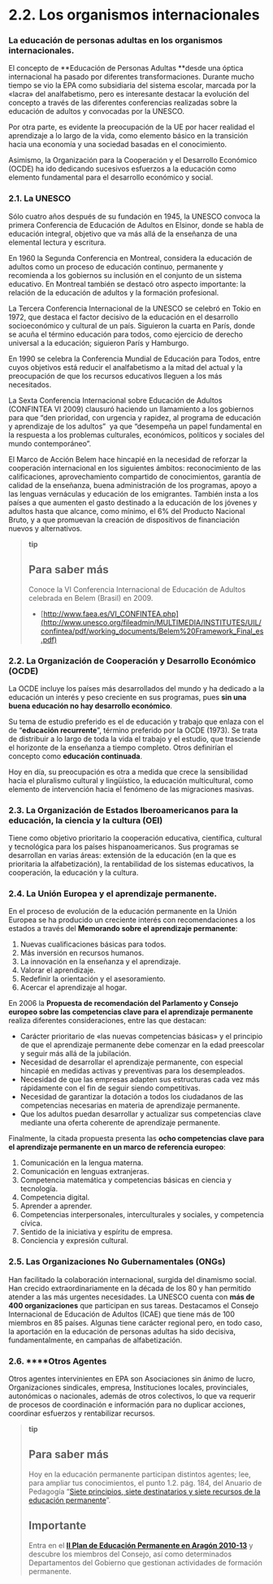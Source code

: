
# 2.2. Los organismos internacionales

### La educación de personas adultas en los organismos internacionales.

El concepto de **Educación de Personas Adultas **desde una óptica internacional ha pasado por diferentes transformaciones. Durante mucho tiempo se vio la EPA como subsidiaria del sistema escolar, marcada por la «lacra» del analfabetismo, pero es interesante destacar la evolución del concepto a través de las diferentes conferencias realizadas sobre la educación de adultos y convocadas por la UNESCO.

Por otra parte, es evidente la preocupación de la UE por hacer realidad el aprendizaje a lo largo de la vida, como elemento básico en la transición hacia una economía y una sociedad basadas en el conocimiento.

Asimismo, la Organización para la Cooperación y el Desarrollo Económico (OCDE) ha ido dedicando sucesivos esfuerzos a la educación como elemento fundamental para el desarrollo económico y social.

### 2.1. La UNESCO

Sólo cuatro años después de su fundación en 1945, la UNESCO convoca la primera Conferencia de Educación de Adultos en Elsinor, donde se habla de educación integral, objetivo que va más allá de la enseñanza de una elemental lectura y escritura.

En 1960 la Segunda Conferencia en Montreal, considera la educación de adultos como un proceso de educación continuo, permanente y recomienda a los gobiernos su inclusión en el conjunto de un sistema educativo. En Montreal también se destacó otro aspecto importante: la relación de la educación de adultos y la formación profesional.

La Tercera Conferencia Internacional de la UNESCO se celebró en Tokio en 1972, que destaca el factor decisivo de la educación en el desarrollo socioeconómico y cultural de un país. Siguieron la cuarta en París, donde se acuña el término educación para todos, como ejercicio de derecho universal a la educación; siguieron París y Hamburgo.

En 1990 se celebra la Conferencia Mundial de Educación para Todos, entre cuyos objetivos está reducir el analfabetismo a la mitad del actual y la preocupación de que los recursos educativos lleguen a los más necesitados.

La Sexta Conferencia Internacional sobre Educación de Adultos (CONFINTEA VI 2009) clausuró haciendo un llamamiento a los gobiernos para que “den prioridad, con urgencia y rapidez, al programa de educación y aprendizaje de los adultos”  ya que “desempeña un papel fundamental en la respuesta a los problemas culturales, económicos, políticos y sociales del mundo contemporáneo”.

El Marco de Acción Belem hace hincapié en la necesidad de reforzar la cooperación internacional en los siguientes ámbitos: reconocimiento de las calificaciones, aprovechamiento compartido de conocimientos, garantía de calidad de la enseñanza, buena administración de los programas, apoyo a las lenguas vernáculas y educación de los emigrantes. También insta a los países a que aumenten el gasto destinado a la educación de los jóvenes y adultos hasta que alcance, como mínimo, el 6% del Producto Nacional Bruto, y a que promuevan la creación de dispositivos de financiación nuevos y alternativos.

>**tip**
>## Para saber más
>
>Conoce la VI Conferencia Internacional de Educación de Adultos celebrada en Belem (Brasil) en 2009.
>
>- [http://www.faea.es/VI_CONFINTEA.php](http://www.unesco.org/fileadmin/MULTIMEDIA/INSTITUTES/UIL/confintea/pdf/working_documents/Belem%20Framework_Final_es.pdf)

### 2.2. La Organización de Cooperación y Desarrollo Económico (OCDE)

La OCDE incluye los países más desarrollados del mundo y ha dedicado a la educación un interés y peso creciente en sus programas, pues **sin una buena educación no hay desarrollo económico**.

Su tema de estudio preferido es el de educación y trabajo que enlaza con el de “**educación recurrente**”, término preferido por la OCDE (1973). Se trata de distribuir a lo largo de toda la vida el trabajo y el estudio, que trasciende el horizonte de la enseñanza a tiempo completo. Otros definirían el concepto como **educación continuada**.

Hoy en día, su preocupación es otra a medida que crece la sensibilidad hacia el pluralismo cultural y lingüístico, la educación multicultural, como elemento de intervención hacia el fenómeno de las migraciones masivas.

### 2.3. La Organización de Estados Iberoamericanos para la educación, la ciencia y la cultura (OEI)

Tiene como objetivo prioritario la cooperación educativa, científica, cultural y tecnológica para los países hispanoamericanos. Sus programas se desarrollan en varias áreas: extensión de la educación (en la que es prioritaria la alfabetización), la rentabilidad de los sistemas educativos, la cooperación, la educación y la cultura.

### 2.4. La Unión Europea y el aprendizaje permanente.

En el proceso de evolución de la educación permanente en la Unión Europea se ha producido un creciente interés con recomendaciones a los estados a través del **Memorando sobre el aprendizaje permanente**:

1. Nuevas cualificaciones básicas para todos.
1. Más inversión en recursos humanos.
1. La innovación en la enseñanza y el aprendizaje.
1. Valorar el aprendizaje.
1. Redefinir la orientación y el asesoramiento.
1. Acercar el aprendizaje al hogar.

En 2006 la **Propuesta de recomendación del Parlamento y Consejo europeo sobre las competencias clave para el aprendizaje permanente** realiza diferentes consideraciones, entre las que destacan:

- Carácter prioritario de «las nuevas competencias básicas» y el principio de que el aprendizaje permanente debe comenzar en la edad preescolar y seguir más allá de la jubilación.
- Necesidad de desarrollar el aprendizaje permanente, con especial hincapié en medidas activas y preventivas para los desempleados.
- Necesidad de que las empresas adapten sus estructuras cada vez más rápidamente con el fin de seguir siendo competitivas.
- Necesidad de garantizar la dotación a todos los ciudadanos de las competencias necesarias en materia de aprendizaje permanente.
- Que los adultos puedan desarrollar y actualizar sus competencias clave mediante una oferta coherente de aprendizaje permanente.

Finalmente, la citada propuesta presenta las **ocho competencias clave para el aprendizaje permanente en un marco de referencia europeo**:

1. Comunicación en la lengua materna.
1. Comunicación en lenguas extranjeras.
1. Competencia matemática y competencias básicas en ciencia y tecnología.
1. Competencia digital.
1. Aprender a aprender.
1. Competencias interpersonales, interculturales y sociales, y competencia cívica.
1. Sentido de la iniciativa y espíritu de empresa.
1. Conciencia y expresión cultural.

### 2.5. Las Organizaciones No Gubernamentales (ONGs)

Han facilitado la colaboración internacional, surgida del dinamismo social. Han crecido extraordinariamente en la década de los 80 y han permitido atender a las más urgentes necesidades. La UNESCO cuenta con **más de 400 organizaciones** que participan en sus tareas. Destacamos el Consejo Internacional de Educación de Adultos (ICAE) que tiene más de 100 miembros en 85 países. Algunas tiene carácter regional pero, en todo caso, la aportación en la educación de personas adultas ha sido decisiva, fundamentalmente, en campañas de alfabetización.

### 2.6. ****Otros Agentes

Otros agentes intervinientes en EPA son Asociaciones sin ánimo de lucro, Organizaciones sindicales, empresa, Instituciones locales, provinciales, autonómicas o nacionales, además de otros colectivos, lo que va requerir de procesos de coordinación e información para no duplicar acciones, coordinar esfuerzos y rentabilizar recursos.

>**tip**
>## Para saber más
>
>Hoy en la educación permanente participan distintos agentes; lee, para ampliar tus conocimientos, el punto 1.2. pág. 184, del Anuario de Pedagogía “[Siete principios, siete destinatarios y siete recursos de la educación permanente](siete_principios.pdf)”.
>
>## Importante
>
>Entra en el [**II Plan de Educación Permanente en Aragón 2010-13**](http://aularagon.catedu.es/materialesaularagon2013/fepa/zips/Modulo_1/PLAN_GENERAL_EPA_2010-13.pdf) y descubre los miembros del Consejo, así como determinados Departamentos del Gobierno que gestionan actividades de formación permanente.

 
